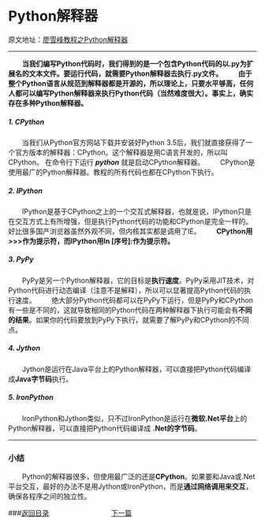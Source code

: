 # Python解释器
原文地址：[廖雪峰教程之Python解释器](https://www.liaoxuefeng.com/wiki/0014316089557264a6b348958f449949df42a6d3a2e542c000/00143161198846783e33de56d4041058c3dfc7e44ee1203000)

---
&emsp;&emsp;**当我们编写Python代码时，我们得到的是一个包含Python代码的以.py为扩展名的文本文件。要运行代码，就需要Python解释器去执行.py文件。**
&emsp;&emsp;**由于整个Python语言从规范到解释器都是开源的，所以理论上，只要水平够高，任何人都可以编写Python解释器来执行Python代码（当然难度很大）。事实上，确实存在多种Python解释器。**


##### 1. CPython
&emsp;&emsp;当我们从Python官方网站下载并安装好Python 3.5后，我们就直接获得了一个官方版本的解释器：CPython。这个解释器是用C语言开发的，所以叫CPython。
在命令行下运行 ***python*** 就是启动CPython解释器。
&emsp;&emsp;CPython是使用最广的Python解释器。教程的所有代码也都在CPython下执行。

##### 2. IPython
&emsp;&emsp;IPython是基于CPython之上的一个交互式解释器，也就是说，IPython只是在交互方式上有所增强，但是执行Python代码的功能和CPython是完全一样的。好比很多国产浏览器虽然外观不同，但内核其实都是调用了IE。
&emsp;&emsp;**CPython用>>>作为提示符，而IPython用In [序号]:作为提示符。**

##### 3. PyPy
&emsp;&emsp;PyPy是另一个Python解释器，它的目标是**执行速度**。PyPy采用JIT技术，对Python代码进行动态编译（注意不是解释），所以可以显著提高Python代码的执行速度。
&emsp;&emsp;绝大部分Python代码都可以在PyPy下运行，但是PyPy和CPython有一些是不同的，这就导致相同的Python代码在两种解释器下执行可能会有**不同的结果**。如果你的代码要放到PyPy下执行，就需要了解PyPy和CPython的不同点。

##### 4. Jython
&emsp;&emsp;Jython是运行在Java平台上的Python解释器，可以直接把Python代码编译成**Java字节码**执行。

##### 5. IronPython
&emsp;&emsp;IronPython和Jython类似，只不过IronPython是运行在**微软.Net平台**上的Python解释器，可以直接把Python代码编译成 **.Net的字节码**。

---
### 小结
&emsp;&emsp;Python的解释器很多，但使用最广泛的还是**CPython**。如果要和Java或.Net平台交互，最好的办法不是用Jython或IronPython，而是**通过网络调用来交互**，确保各程序之间的独立性。


###[返回目录](https://yrylalala.github.io/Python-Learning/)&emsp;&emsp;&emsp;&emsp;&emsp;&emsp;&emsp;&emsp;&emsp;[下一篇](/note/Html/Python基础知识1.html)
